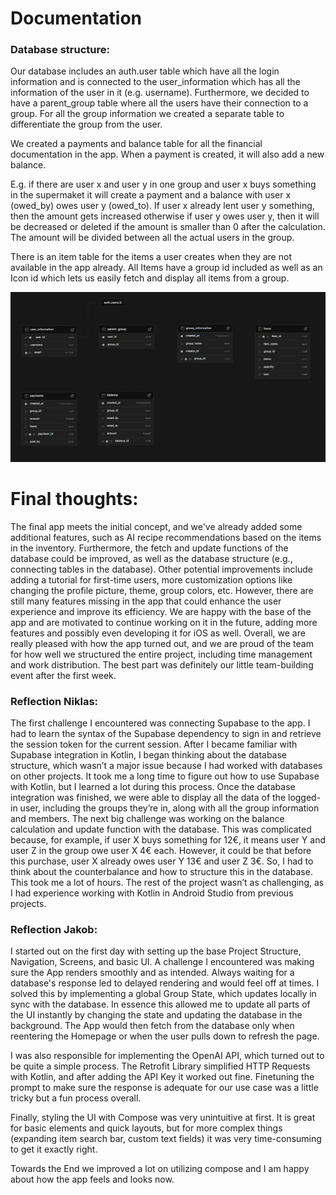 # Documentation 

### Database structure:

Our database includes an auth.user table which have all the login information and is connected to the user_information which has all the information of the user in it (e.g. username). Furthermore, we decided to have a parent_group table where all the users have their connection to a group. For all the group information we created a separate table to differentiate the group from the user.

We created a payments and balance table for all the financial documentation in the app. When a payment is created, it will also add a new balance.

E.g. if there are user x and user y in one group and user x buys something in the supermaket it will create a payment and a balance with user x (owed_by) owes user y (owed_to). If user x already lent user y something, then the amount gets increased otherwise if user y owes user y, then it will be decreased or deleted if the amount is smaller than 0 after the calculation. The amount will be divided between all the actual users in the group.

There is an item table for the items a user creates when they are not available in the app already. All Items have a group id included as well as an Icon id which lets us easily fetch and display all items from a group.

![database](images/database.png)



# Final thoughts: 

The final app meets the initial concept, and we've already added some additional features, such as AI recipe recommendations based on the items in the inventory. Furthermore, the fetch and update functions of the database could be improved, as well as the database structure (e.g., connecting tables in the database). Other potential improvements include adding a tutorial for first-time users, more customization options like changing the profile picture, theme, group colors, etc. However, there are still many features missing in the app that could enhance the user experience and improve its efficiency. We are happy with the base of the app and are motivated to continue working on it in the future, adding more features and possibly even developing it for iOS as well. Overall, we are really pleased with how the app turned out, and we are proud of the team for how well we structured the entire project, including time management and work distribution. The best part was definitely our little team-building event after the first week. 

### Reflection Niklas:

The first challenge I encountered was connecting Supabase to the app. I had to learn the syntax of the Supabase dependency to sign in and retrieve the session token for the current session. After I became familiar with Supabase integration in Kotlin, I began thinking about the database structure, which wasn’t a major issue because I had worked with databases on other projects. It took me a long time to figure out how to use Supabase with Kotlin, but I learned a lot during this process. Once the database integration was finished, we were able to display all the data of the logged-in user, including the groups they’re in, along with all the group information and members. The next big challenge was working on the balance calculation and update function with the database. This was complicated because, for example, if user X buys something for 12€, it means user Y and user Z in the group owe user X 4€ each. However, it could be that before this purchase, user X already owes user Y 13€ and user Z 3€. So, I had to think about the counterbalance and how to structure this in the database. This took me a lot of hours. The rest of the project wasn’t as challenging, as I had experience working with Kotlin in Android Studio from previous projects. 

### Reflection Jakob:

I started out on the first day with setting up the base Project Structure, Navigation, Screens, and basic UI. A challenge I encountered was making sure the App renders smoothly and as intended. Always waiting for a database's response led to delayed rendering and would feel off at times. I solved this by implementing a global Group State, which updates locally in sync with the database. In essence this allowed me to update all parts of the UI instantly by changing the state and updating the database in the background. The App would then fetch from the database only when reentering the Homepage or when the user pulls down to refresh the page.



I was also responsible for implementing the OpenAI API, which turned out to be quite a simple process.  The Retrofit Library simplified HTTP Requests with Kotlin, and after adding the API Key it worked out fine. Finetuning the prompt to make sure the response is adequate for our use case was a little tricky but a fun process overall.



Finally, styling the UI with Compose was very unintuitive at first. It is great for basic elements and quick layouts, but for more complex things (expanding item search bar, custom text fields) it was very time-consuming to get it exactly right.

Towards the End we improved a lot on utilizing compose and I am happy about how the app feels and looks now. 
